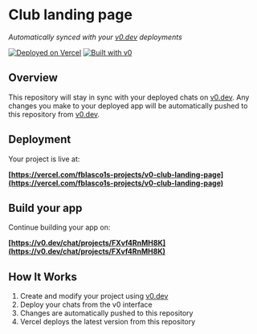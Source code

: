 # Club landing page

*Automatically synced with your [v0.dev](https://v0.dev) deployments*

[![Deployed on Vercel](https://img.shields.io/badge/Deployed%20on-Vercel-black?style=for-the-badge&logo=vercel)](https://vercel.com/fblasco1s-projects/v0-club-landing-page)
[![Built with v0](https://img.shields.io/badge/Built%20with-v0.dev-black?style=for-the-badge)](https://v0.dev/chat/projects/FXvf4RnMH8K)

## Overview

This repository will stay in sync with your deployed chats on [v0.dev](https://v0.dev).
Any changes you make to your deployed app will be automatically pushed to this repository from [v0.dev](https://v0.dev).

## Deployment

Your project is live at:

**[https://vercel.com/fblasco1s-projects/v0-club-landing-page](https://vercel.com/fblasco1s-projects/v0-club-landing-page)**

## Build your app

Continue building your app on:

**[https://v0.dev/chat/projects/FXvf4RnMH8K](https://v0.dev/chat/projects/FXvf4RnMH8K)**

## How It Works

1. Create and modify your project using [v0.dev](https://v0.dev)
2. Deploy your chats from the v0 interface
3. Changes are automatically pushed to this repository
4. Vercel deploys the latest version from this repository
